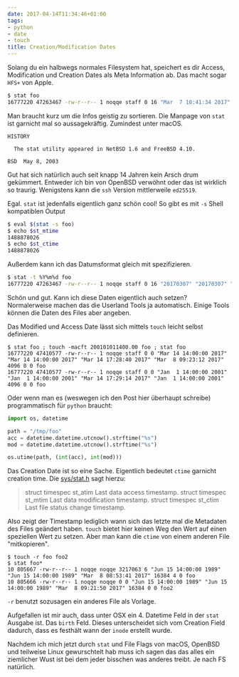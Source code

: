 ```yaml
---
date: 2017-04-14T11:34:46+01:00
tags:
- python
- date
- touch
title: Creation/Modification Dates
---
```


Solang du ein halbwegs normales Filesystem hat, speichert es dir
Access, Modification und Creation Dates als Meta Information ab. Das macht sogar
`HFS+` von Apple.

``` bash
$ stat foo
16777220 47263467 -rw-r--r-- 1 noqqe staff 0 16 "Mar  7 10:41:34 2017" "Mar  7 10:13:46 2017" "Mar  7 10:13:46 2017" "May  5 01:00:00 1970" 4096 8 0 foo
```

Man braucht kurz um die Infos geistig zu sortieren. Die Manpage von `stat` ist
garnicht mal so aussagekräftig. Zumindest unter macOS.

```
HISTORY

  The stat utility appeared in NetBSD 1.6 and FreeBSD 4.10.

BSD  May 8, 2003
```

Gut hat sich natürlich auch seit knapp 14 Jahren kein Arsch drum gekümmert.
Entweder ich bin von OpenBSD verwöhnt oder das ist wirklich so traurig.
Wenigstens kann die `ssh` Version mittlerweile `ed25519`.

Egal. `stat` ist jedenfalls eigentlich ganz schön cool! So gibt es mit `-s`
Shell kompatiblen Output

``` bash
$ eval $(stat -s foo)
$ echo $st_mtime
1488878026
$ echo $st_ctime
1488878026
```

Außerdem kann ich das Datumsformat gleich mit spezifizieren.

``` bash
$ stat -t %Y%m%d foo
16777220 47263467 -rw-r--r-- 1 noqqe staff 0 16 "20170307" "20170307" "20170307" "19700505" 4096 8 0 foo
```

Schön und gut. Kann ich diese Daten eigentlich auch setzen? Normalerweise machen das die Userland
Tools ja automatisch. Einige Tools können die Daten des Files aber angeben.

Das Modified und Access Date lässt sich mittels `touch` leicht selbst
definieren.

```
$ stat foo ; touch -macft 200101011400.00 foo ; stat foo
16777220 47410577 -rw-r--r-- 1 noqqe staff 0 0 "Mar 14 14:00:00 2017" "Mar 14 14:00:00 2017" "Mar 14 17:28:40 2017" "Mar  8 09:23:12 2017" 4096 0 0 foo
16777220 47410577 -rw-r--r-- 1 noqqe staff 0 0 "Jan  1 14:00:00 2001" "Jan  1 14:00:00 2001" "Mar 14 17:29:14 2017" "Jan  1 14:00:00 2001" 4096 0 0 foo
```

Oder wenn man es (weswegen ich den Post hier überhaupt schreibe)
programmatisch für `python` braucht:

``` python
import os, datetime

path = "/tmp/foo"
acc = datetime.datetime.utcnow().strftime("%s")
mod = datetime.datetime.utcnow().strftime("%s")

os.utime(path, (int(acc), int(mod)))
```

Das Creation Date ist so eine Sache. Eigentlich bedeutet `ctime` garnicht
creation time. Die
[sys/stat.h](http://pubs.opengroup.org/onlinepubs/9699919799/basedefs/sys_stat.h.html)
sagt hierzu:

> struct timespec st_atim Last data access timestamp.
> struct timespec st_mtim Last data modification timestamp.
> struct timespec st_ctim Last file status change timestamp.

Also zeigt der Timestamp lediglich wann sich das letzte mal die Metadaten
des Files geändert haben. `touch` bietet hier keinen Weg den Wert auf einen
speziellen Wert zu setzen. Aber man kann die `ctime` von einem anderen File
"mitkopieren".

```
$ touch -r foo foo2
$ stat foo*
10 805667 -rw-r--r-- 1 noqqe noqqe 3217063 6 "Jun 15 14:00:00 1989" "Jun 15 14:00:00 1989" "Mar  8 08:53:41 2017" 16384 4 0 foo
10 805666 -rw-r--r-- 1 noqqe noqqe 0 0 "Jun 15 14:00:00 1989" "Jun 15 14:00:00 1989" "Mar  8 09:21:50 2017" 16384 0 0 foo2
```

`-r` benutzt sozusagen ein anderes File als Vorlage.

Aufgefallen ist mir auch, dass unter OSX ein 4. Datetime Feld in der `stat`
Ausgabe ist. Das `birth` Feld. Dieses unterscheidet sich vom Creation
Field dadurch, dass es festhält wann der `inode` erstellt wurde.

Nachdem ich mich jetzt durch `stat` und File Flags von macOS, OpenBSD und
teilweise Linux gewurschtelt hab muss ich sagen das das alles ein
ziemlicher Wust ist bei dem jeder bisschen was anderes treibt. Je nach FS
natürlich.
